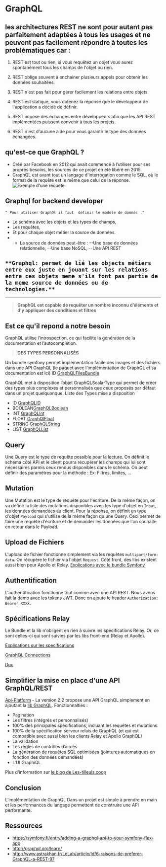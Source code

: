 # GraphQL 

  ## les architectures REST ne sont pour autant pas parfaitement adaptées à tous les usages et ne peuvent pas facilement répondre à toutes les problématiques car :
  
1. REST est tout ou rien, si vous requêtez un objet vous aurez spontanément tous les champs de l'objet ou rien.

2. REST oblige souvent à enchainer plusieurs appels pour obtenir les données souhaitées.

3. REST n'est pas fait pour gérer facilement les relations entre objets.

4. REST est statique, vous obtenez la réponse que le développeur de l'application a décidé de définir.

5. REST impose des échanges entre développeurs afin que les API REST implémentées puissent convenir à tous les projets.

6. REST n'est d'aucune aide pour vous garantir le type des données échangées.

  ## qu'est-ce que GraphQL ?

* Créé par Facebook en 2012 qui avait commencé à l’utiliser pour ses propres besoins,  les sources de ce projet en été libéré en 2015. 
* GraphQL est avant tout un langage d'interrogation comme le SQL, où le format de la requête est le même que celui de la réponse. 
![Exemple d'une requete 
](https://screenshots.firefox.com/BslvE5Nbvht8BJyi/yedsdg.ttdev)
 
 ## Graphql for backend developer

	" Pour utiliser GraphQl il faut  définir le modèle de donnés ,"
* Le schéma avec les objets et les types de champs,
* Les requêtes,
* Et pour chaque objet métier la source de données.
* * La source de données peut-être :
        --Une base de données relationnelle,
        --Une base NoSQL,
        --Une API REST

 `**Graphql: permet de lié les objects métiers entre eux juste en jouant sur les relations entre ces objets meme s'ils font pas partie de la meme source de données ou de technologies.**
`
----------


----------


> **GraphQL est capable de requêter un nombre inconnu d’éléments et d’y**
> **appliquer des conditions et filtres**
>
  ## Est ce qu'il repond a notre besoin 
GraphQL utilise l’introspection, ce qui facilite la génération de la documentation et l’autocomplétion. 
	

  >  **DES TYPES PERSONNALISÉS** 

Un bundle symfony permet implémentation facile des images et des fichiers dans une API GraphQL (le paquet avec l'implémentation de GraphQL et sa documentation est ici)
ID [GraphQLFilesBundle](https://github.com/Youshido/GraphQLFilesBundle)

GraphQL met à disposition l’objet GraphQLScalarType qui permet de créer des types plus complexes et personnalisés que ceux proposés par défaut dans un projet quelquonque.
Liste des Types mise a disposition 

 - ID [GraphQLID](http://graphql.org/graphql-js/type/#graphqlid)
 - BOOLEAN[GraphQLBoolean](http://graphql.org/graphql-js/type/#graphqlboolean) 
 - INT [GraphQLInt](http://graphql.org/graphql-js/type/#graphqlint)
 - FLOAT [GraphQlFloat](http://graphql.org/graphql-js/type/#graphqlfloat)
 - STRING [GraphQLString](http://graphql.org/graphql-js/type/#graphqlstring)
 - LIST [GraphQLList](http://graphql.org/graphql-js/type/#graphqllist)


  ## Query

Une Query est le type de requête possible pour la lecture. On définit le schéma côté API et le client pourra récupérer les champs qui lui sont nécessaires parmis ceux rendus disponibles dans le schéma.
On peut définir des paramètres pour la méthode :
Ex: Filtres, limites, ...

  ## Mutation

Une Mutation est le type de requête pour l'écriture. De la même façon, on va définir la liste des mutations disponibles avec les type d'objet en `Input`, les données demandées au client. Pour la réponse, on définit un type d'objet `Payload` qui s'utilise de la même façon qu'une Query. 
Ceci permet de faire une requête d'écriture et de demander les données que l'on souhaite en retour dans le Payload.

  ## Upload de Fichiers

L'upload de fichier fonctionne simplement via les requêtes `multipart/form-data`. On récupère le fichier via l'objet `Request`. 
Côté front, des libs existent aussi bien pour Apollo et Relay.
[Explications avec le bundle Symfony](https://github.com/overblog/GraphQLBundle/blob/master/Resources/doc/definitions/upload-files.md)

## Authentification

L'authentification fonctionne tout comme avec une API REST. Nous avons fait la demo avec les tokens JWT. Donc on ajoute le header `Authorization: Bearer XXXX`.

  ## Spécifications Relay

Le Bundle et la lib n'obligent en rien à suivre les spécifications Relay. Or, ce sont celles-ci qui sont suivies par les libs front-end (Relay et Apollo). 

[Explications sur les specifications](https://stackoverflow.com/questions/42622912/in-graphql-whats-the-meaning-of-edges-and-node)

[GraphQL Connections](https://dev-blog.apollodata.com/explaining-graphql-connections-c48b7c3d6976)

[Doc](https://facebook.github.io/relay/graphql/connections.htm)

  ## Simplifier la mise en place d'une API GraphQL/REST

[Api-Platform](https://api-platform.com) - La version 2.2 propose une API GraphQL simplement en ajoutant la [lib GraphQL](https://github.com/webonyx/graphql-php).
Fonctionnaltiés :
- Pagination
- Les filtres (intégrés et personnalisés)
- 100% des principales spécifications, incluant les requêtes et mutations.
- 100% de la spécification serveur relais de GraphQL (et qui est compatible avec aussi bien les clients Relay et Apollo GraphQL)
- La validation
- Les règles de contrôles d’accès
- La génération de requêtes SQL optimisées (jointures automatiques en fonction des données demandées)
- L'UI GraphiQL

Plus d'information sur [le blog de Les-tilleuls.coop](https://les-tilleuls.coop/fr/blog/article/api-platform-2-2-flex-graphql-json-api-kubernetes-et-bien-plus)
 

## Conclusion
L’implémentation de GraphQL Dans un projet est simple à prendre en main et les performances du langage permettent de construire une API performante.

## Ressources
 - https://symfony.fi/entry/adding-a-graphql-api-to-your-symfony-flex-app
 -  http://graphql.org/learn/   
 -  http://www.astrakhan.fr/LeLab/article/Id/6-raisons-de-preferer-GraphQL-a-REST-97

